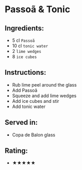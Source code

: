 # Passoã & Tonic

## Ingredients:
- 5 cl `Passoã`
- 10 cl `tonic water`
- 2 `lime wedges`
- 8 `ice cubes`

## Instructions:
- Rub lime peel around the glass
- Add Passoã
- Squeeze and add lime wedges
- Add ice cubes and stir
- Add tonic water

## Served in:
- Copa de Balon glass

## Rating:
- ★★★★★